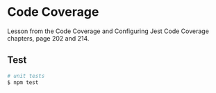 # Code Coverage
Lesson from the Code Coverage and Configuring Jest Code Coverage chapters, page 202 and 214.

## Test

```bash
# unit tests
$ npm test
